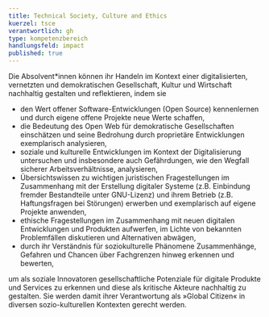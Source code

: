 ```yaml
---
title: Technical Society, Culture and Ethics
kuerzel: tsce
verantwortlich: gh
type: kompetenzbereich
handlungsfeld: impact
published: true
---
```


Die Absolvent\*innen können ihr Handeln im Kontext einer digitalisierten, vernetzten und demokratischen Gesellschaft, Kultur und Wirtschaft nachhaltig gestalten und reflektieren, indem sie

* den Wert offener Software-Entwicklungen (Open Source) kennenlernen und durch eigene offene Projekte neue Werte schaffen,
* die Bedeutung des Open Web für demokratische Gesellschaften einschätzen und seine Bedrohung durch proprietäre Entwicklungen exemplarisch analysieren,
* soziale und kulturelle Entwicklungen im Kontext der Digitalisierung untersuchen und insbesondere auch Gefährdungen, wie den Wegfall sicherer Arbeitsverhältnisse, analysieren,
* Übersichtswissen zu wichtigen juristischen Fragestellungen im Zusammenhang mit der Erstellung digitaler Systeme (z.B. Einbindung fremder Bestandteile unter GNU-Lizenz) und ihrem Betrieb (z.B. Haftungsfragen bei Störungen) erwerben und exemplarisch auf eigene Projekte anwenden,
* ethische Fragestellungen im Zusammenhang mit neuen digitalen Entwicklungen und Produkten aufwerfen, im Lichte von bekannten Problemfällen diskutieren und Alternativen abwägen,
* durch ihr Verständnis für soziokulturelle Phänomene Zusammenhänge, Gefahren und Chancen über Fachgrenzen hinweg erkennen und bewerten,

um als soziale Innovatoren gesellschaftliche Potenziale für digitale Produkte und Services zu erkennen und diese als kritische Akteure nachhaltig zu gestalten. Sie werden damit ihrer Verantwortung als »Global Citizen« in diversen sozio-kulturellen Kontexten gerecht werden.
